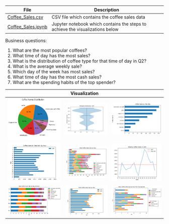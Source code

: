 |File|Description|
|-|-|
|[Coffee_Sales.csv](index.csv)|CSV file which contains the coffee sales data|
|[Coffee_Sales.ipynb](Coffee_Sales.ipynb)|Jupyter notebook which contains the steps to achieve the visualizations below|


Business questions:
1. What are the most popular coffees?
2. What time of day has the most sales?
3. What is the distribution of coffee type for that time of day in Q2?
4. What is the average weekly sale?
5. Which day of the week has most sales?
6. What time of day has the most cash sales?
7. What are the spending habits of the top spender?

<table>
    <thead>
        <tr>
            <th colspan=3>Visualization</th>
        </tr>
    </thead>
    <tbody>
        <tr>
            <td><img src='Coffee_Names_Distribution.png'></td>
            <td><img src='UAH_Violinplot.png'></td>
            <td><img src='Coffee_Sales_by_Total_Qty.png'></td>
        </tr>
        <tr>
            <td><img src='Coffee_Sales_UAH_by_Hour.png'></td>
            <td><img src='Total_Coffee_Sales_Qty_by_Hour.png'></td>
            <td><img src='Weekly_Coffee_Sales_in_UAH.png'></td>
        </tr>
        <tr>
            <td><img src='Total_Coffee_Sales_Qty_by_Day_of_Week.png'></td>
            <td><img src='Total_Coffee_Sales_Qty_by_Hour_CashType.png'></td>
            <td><img src='Total_Coffee_Sales_Qty_by_Hour_TopSpender.png'></td>
        </tr>
    </tbody>
</table>
